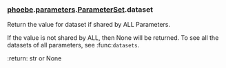### [phoebe](phoebe.md).[parameters](phoebe.parameters.md).[ParameterSet](phoebe.parameters.ParameterSet.md).dataset



Return the value for dataset if shared by ALL Parameters.

If the value is not shared by ALL, then None will be returned.  To see
all the datasets of all parameters, see :func:`datasets`.

:return: str or None

